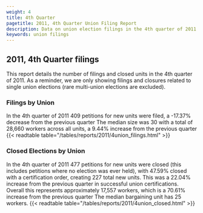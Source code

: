 ```yaml
---
weight: 4
title: 4th Quarter
pagetitle: 2011, 4th Quarter Union Filing Report
description: Data on union election filings in the 4th quarter of 2011
keywords: union filings
---
```


## 2011, 4th Quarter filings

This report details the number of filings and closed units in the 4th quarter of 2011. As a reminder, we are only showing filings and closures related to single union elections (rare multi-union elections are excluded).

### Filings by Union
In the 4th quarter of 2011 409 petitions for new units were filed, a -17.37% decrease from the previous quarter The median size was 30 with a total of 28,660 workers across all units, a 9.44% increase from the previous quarter
{{< readtable table="/tables/reports/2011/4union_filings.html" >}}

### Closed Elections by Union
In the 4th quarter of 2011 477 petitions for new units were closed (this includes petitions where no election was ever held), with 47.59% closed with a certification order, creating 227 total new units. This was a 22.04% increase from the previous quarter in successful union certifications. Overall this represents approximately 17,557 workers, which is a 70.61% increase from the previous quarter The median bargaining unit has 25 workers.
{{< readtable table="/tables/reports/2011/4union_closed.html" >}}
